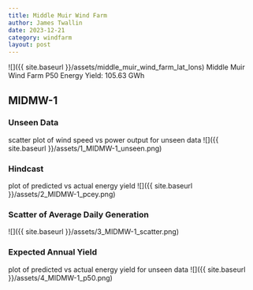 ```yaml
---
title: Middle Muir Wind Farm
author: James Twallin
date: 2023-12-21
category: windfarm
layout: post
---
```

![]({{ site.baseurl }}/assets/middle_muir_wind_farm_lat_lons)
Middle Muir Wind Farm P50 Energy Yield: 105.63 GWh

MIDMW-1
-------------
### Unseen Data 
scatter plot of wind speed vs power output for unseen data
![]({{ site.baseurl }}/assets/1_MIDMW-1_unseen.png)
### Hindcast 
plot of predicted vs actual energy yield
![]({{ site.baseurl }}/assets/2_MIDMW-1_pcey.png)
### Scatter of Average Daily Generation 

![]({{ site.baseurl }}/assets/3_MIDMW-1_scatter.png)
### Expected Annual Yield 
plot of predicted vs actual energy yield for unseen data
![]({{ site.baseurl }}/assets/4_MIDMW-1_p50.png)

